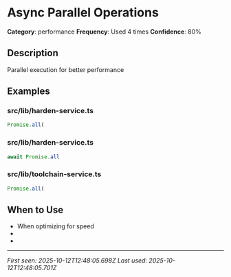 # Async Parallel Operations

**Category**: performance
**Frequency**: Used 4 times
**Confidence**: 80%

## Description
Parallel execution for better performance

## Examples

### src/lib/harden-service.ts
```typescript
Promise.all(
```


### src/lib/harden-service.ts
```typescript
await Promise.all
```


### src/lib/toolchain-service.ts
```typescript
Promise.all(
```


## When to Use
- When optimizing for speed
- 
- 

---
*First seen: 2025-10-12T12:48:05.698Z*
*Last used: 2025-10-12T12:48:05.701Z*
